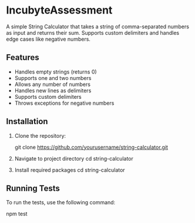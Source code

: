# IncubyteAssessment


A simple String Calculator that takes a string of comma-separated numbers as input and returns their sum. Supports custom delimiters and handles edge cases like negative numbers.


## Features
- Handles empty strings (returns 0)
- Supports one and two numbers
- Allows any number of numbers
- Handles new lines as delimiters
- Supports custom delimiters
- Throws exceptions for negative numbers


## Installation
1. Clone the repository:
   
   git clone https://github.com/yourusername/string-calculator.git

2. Navigate to project directory
  cd string-calculator

3. Install required packages
  cd string-calculator

## Running Tests
To run the tests, use the following command:


npm test
